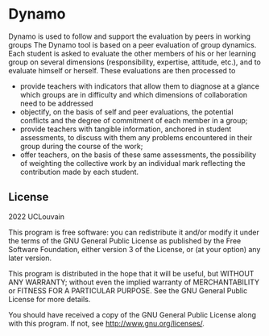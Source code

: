 # Dynamo #

Dynamo is used to follow and support the evaluation by peers in working groups
The Dynamo tool is based on a peer evaluation of group dynamics. Each student is asked to evaluate the other members of his or her learning group on several dimensions (responsibility, expertise, attitude, etc.), and to evaluate himself or herself. These evaluations are then processed to
- provide teachers with indicators that allow them to diagnose at a glance which groups are in difficulty and which dimensions of collaboration need to be addressed
- objectify, on the basis of self and peer evaluations, the potential conflicts and the degree of commitment of each member in a group;
- provide teachers with tangible information, anchored in student assessments, to discuss with them any problems encountered in their group during the course of the work;
- offer teachers, on the basis of these same assessments, the possibility of weighting the collective work by an individual mark reflecting the contribution made by each student.

## License ##

2022 UCLouvain

This program is free software: you can redistribute it and/or modify it under
the terms of the GNU General Public License as published by the Free Software
Foundation, either version 3 of the License, or (at your option) any later
version.

This program is distributed in the hope that it will be useful, but WITHOUT ANY
WARRANTY; without even the implied warranty of MERCHANTABILITY or FITNESS FOR A
PARTICULAR PURPOSE.  See the GNU General Public License for more details.

You should have received a copy of the GNU General Public License along with
this program.  If not, see <http://www.gnu.org/licenses/>.
